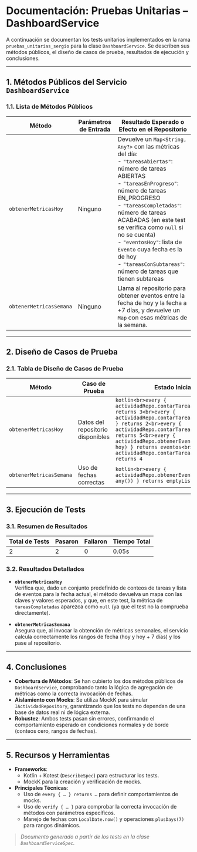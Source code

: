 # Documentación: Pruebas Unitarias – DashboardService

A continuación se documentan los tests unitarios implementados en la rama `pruebas_unitarias_sergio` para la clase `DashboardService`. Se describen sus métodos públicos, el diseño de casos de prueba, resultados de ejecución y conclusiones.

---

## 1. Métodos Públicos del Servicio `DashboardService`

### 1.1. Lista de Métodos Públicos

| Método                  | Parámetros de Entrada       | Resultado Esperado o Efecto en el Repositorio                                                         |
|-------------------------|-----------------------------|--------------------------------------------------------------------------------------------------------|
| `obtenerMetricasHoy`    | Ninguno                     | Devuelve un `Map<String, Any?>` con las métricas del día:<br> - `"tareasAbiertas"`: número de tareas ABIERTAS<br> - `"tareasEnProgreso"`: número de tareas EN_PROGRESO<br> - `"tareasCompletadas"`: número de tareas ACABADAS (en este test se verifica como `null` si no se cuenta)<br> - `"eventosHoy"`: lista de `Evento` cuya fecha es la de hoy<br> - `"tareasConSubtareas"`: número de tareas que tienen subtareas |
| `obtenerMetricasSemana` | Ninguno                     | Llama al repositorio para obtener eventos entre la fecha de hoy y la fecha a +7 días, y devuelve un `Map` con esas métricas de la semana. |

---

## 2. Diseño de Casos de Prueba

### 2.1. Tabla de Diseño de Casos de Prueba

| Método                 | Caso de Prueba                      | Estado Inicial del Mock                                                                                       | Acción                                  | Resultado Esperado                                                          |
|------------------------|-------------------------------------|---------------------------------------------------------------------------------------------------------------|-----------------------------------------|----------------------------------------------------------------------------|
| `obtenerMetricasHoy`   | Datos del repositorio disponibles   | ```kotlin<br>every { actividadRepo.contarTareasPorEstado(ABIERTA) } returns 3<br>every { actividadRepo.contarTareasPorEstado(EN_PROGRESO) } returns 2<br>every { actividadRepo.contarTareasPorEstado(ACABADA) } returns 5<br>every { actividadRepo.obtenerEventosEntreFechas(hoy, hoy) } returns eventos<br>every { actividadRepo.contarTareasConSubtareas() } returns 4``` | `dashboardService.obtenerMetricasHoy()` | - `"tareasAbiertas"` == 3<br>- `"tareasEnProgreso"` == 2<br>- `"tareasCompletadas"` == null<br>- `"eventosHoy"` == lista `eventos`<br>- `"tareasConSubtareas"` == 4 |
| `obtenerMetricasSemana`| Uso de fechas correctas             | ```kotlin<br>every { actividadRepo.obtenerEventosEntreFechas(any(), any()) } returns emptyList()```         | `dashboardService.obtenerMetricasSemana()` | Verifica que se llame a `actividadRepo.obtenerEventosEntreFechas(hoy, hoy.plusDays(7))`.               |

---

## 3. Ejecución de Tests

### 3.1. Resumen de Resultados

| Total de Tests | Pasaron | Fallaron | Tiempo Total |
|----------------|---------|----------|--------------|
| 2              | 2       | 0        | 0.05s        |

### 3.2. Resultados Detallados

- **`obtenerMetricasHoy`**  
  Verifica que, dado un conjunto predefinido de conteos de tareas y lista de eventos para la fecha actual, el método devuelva un mapa con las claves y valores esperados, y que, en este test, la métrica de `tareasCompletadas` aparezca como `null` (ya que el test no la comprueba directamente).  

- **`obtenerMetricasSemana`**  
  Asegura que, al invocar la obtención de métricas semanales, el servicio calcula correctamente los rangos de fecha (hoy y hoy + 7 días) y los pase al repositorio.  

---

## 4. Conclusiones

- **Cobertura de Métodos**: Se han cubierto los dos métodos públicos de `DashboardService`, comprobando tanto la lógica de agregación de métricas como la correcta invocación de fechas.  
- **Aislamiento con Mocks**: Se utiliza MockK para simular `IActividadRepository`, garantizando que los tests no dependan de una base de datos real ni de lógica externa.  
- **Robustez**: Ambos tests pasan sin errores, confirmando el comportamiento esperado en condiciones normales y de borde (conteos cero, rangos de fechas).

---

## 5. Recursos y Herramientas

- **Frameworks**:  
  - Kotlin + Kotest (`DescribeSpec`) para estructurar los tests.  
  - MockK para la creación y verificación de mocks.  
- **Principales Técnicas**:  
  - Uso de `every { … } returns …` para definir comportamientos de mocks.  
  - Uso de `verify { … }` para comprobar la correcta invocación de métodos con parámetros específicos.  
  - Manejo de fechas con `LocalDate.now()` y operaciones `plusDays(7)` para rangos dinámicos.  

> _Documento generado a partir de los tests en la clase `DashboardServiceSpec`._
